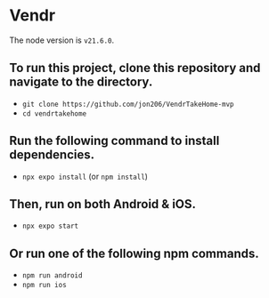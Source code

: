# Vendr

The node version is `v21.6.0`.

## To run this project, clone this repository and navigate to the directory.

- `git clone https://github.com/jon206/VendrTakeHome-mvp`
- `cd vendrtakehome`

## Run the following command to install dependencies.

- `npx expo install` (or `npm install`)

## Then, run on both Android & iOS.

- `npx expo start`

## Or run one of the following npm commands.

- `npm run android`
- `npm run ios`
